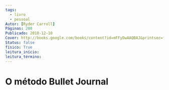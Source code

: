 ```yaml
---
tags:
  - livro
  - pessoal
Autor: [Ryder Carroll]
Páginas: 280
Publicado: 2018-12-10
Cover: http://books.google.com/books/content?id=mFFyDwAAQBAJ&printsec=frontCover&img=1&zoom=1&edge=curl&source=gbs_api
Status: false
fisico: True
leitura_início:
leitura_término:
---
```

# O método Bullet Journal